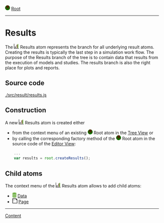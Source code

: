 ![](../../../icons/root.png) [Root](../root.md)

----

# Results

The ![](../../../icons/results.png) Results atom represents the branch for all underlying result atoms. Creating the results is 
typically the last step in a simulation work flow. The purpose of the Results branch of the tree is to contain data that results from the execution of models and studies. The results branch is also the right place for plots and reports.  

## Source code

[./src/result/results.js](../../../src/result/results.js)

## Construction

A new ![](../../../icons/results.png) Results atom is created either 

* from the context menu of an existing ![](../../../icons/root.png) Root atom in the [Tree View](../../views/treeView.md) or 
* by calling the corresponding factory method of the ![](../../../icons/root.png) Root atom in the source code of the [Editor View](../../views/editorView.md):

```javascript
    ...
    var results = root.createResults();	     
```

## Child atoms

The context menu of the ![](../../../icons/results.png) Results atom allows to add child atoms: 

* ![](../../../icons/data.png) [Data](./data/data.md)
* ![](../../../icons/page.png) [Page](./page/page.md)


----
[Content](../../../README.md)
